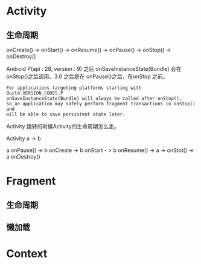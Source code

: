 # Activity
## 生命周期

onCreate() -> onStart() -> onResume() -> onPause() -> onStop() -> onDestroy()

Android P(api : 28, version : 9) 之后  onSaveInstanceState(Bundle) 会在 onStop()之后调用。3.0 之后是在 onPause()之后，在onStop 之前。


```
For applications targeting platforms starting with Build.VERSION_CODES.P 
onSaveInstanceState(Bundle) will always be called after onStop(), 
so an application may safely perform fragment transactions in onStop() and 
will be able to save persistent state later.
```

Activity 跳转的时候Activity的生命周期怎么走。

Activity a -> b

a onPause() -> b onCreate -> b onStart - > b onResume() -> a -> onStot() -> a onDestroy()




# Fragment
## 生命周期
## 懒加载

# Context

